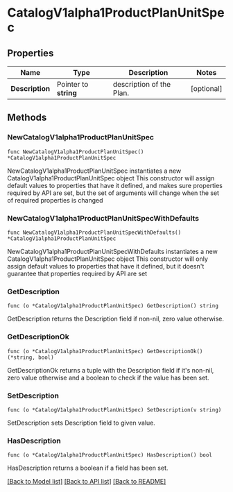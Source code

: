 # CatalogV1alpha1ProductPlanUnitSpec

## Properties

Name | Type | Description | Notes
------------ | ------------- | ------------- | -------------
**Description** | Pointer to **string** | description of the Plan. | [optional] 

## Methods

### NewCatalogV1alpha1ProductPlanUnitSpec

`func NewCatalogV1alpha1ProductPlanUnitSpec() *CatalogV1alpha1ProductPlanUnitSpec`

NewCatalogV1alpha1ProductPlanUnitSpec instantiates a new CatalogV1alpha1ProductPlanUnitSpec object
This constructor will assign default values to properties that have it defined,
and makes sure properties required by API are set, but the set of arguments
will change when the set of required properties is changed

### NewCatalogV1alpha1ProductPlanUnitSpecWithDefaults

`func NewCatalogV1alpha1ProductPlanUnitSpecWithDefaults() *CatalogV1alpha1ProductPlanUnitSpec`

NewCatalogV1alpha1ProductPlanUnitSpecWithDefaults instantiates a new CatalogV1alpha1ProductPlanUnitSpec object
This constructor will only assign default values to properties that have it defined,
but it doesn't guarantee that properties required by API are set

### GetDescription

`func (o *CatalogV1alpha1ProductPlanUnitSpec) GetDescription() string`

GetDescription returns the Description field if non-nil, zero value otherwise.

### GetDescriptionOk

`func (o *CatalogV1alpha1ProductPlanUnitSpec) GetDescriptionOk() (*string, bool)`

GetDescriptionOk returns a tuple with the Description field if it's non-nil, zero value otherwise
and a boolean to check if the value has been set.

### SetDescription

`func (o *CatalogV1alpha1ProductPlanUnitSpec) SetDescription(v string)`

SetDescription sets Description field to given value.

### HasDescription

`func (o *CatalogV1alpha1ProductPlanUnitSpec) HasDescription() bool`

HasDescription returns a boolean if a field has been set.


[[Back to Model list]](../README.md#documentation-for-models) [[Back to API list]](../README.md#documentation-for-api-endpoints) [[Back to README]](../README.md)


